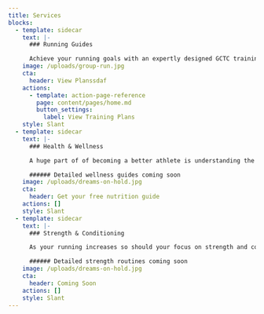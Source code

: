 ```yaml
---
title: Services
blocks:
  - template: sidecar
    text: |-
      ### Running Guides

      Achieve your running goals with an expertly designed GCTC training plan. Running programs range from fundamental to highly individualized, and offer a realistic balance between flexibility and structure. Gain insight to world class coaching techniques and stay motivated on the path to success.
    image: /uploads/group-run.jpg
    cta:
      header: View Planssdaf
    actions:
      - template: action-page-reference
        page: content/pages/home.md
        button_settings:
          label: View Training Plans
    style: Slant
  - template: sidecar
    text: |-
      ### Health & Wellness

      A huge part of of becoming a better athlete is understanding the role of health & wellness. GCTC believes in a holistic approach to training, providing insight on both nutrition and mindfullness. Gain access to easy recipes enjoyed by world class athletes, as well as helpful tools for meditation.

      ###### Detailed wellness guides coming soon
    image: /uploads/dreams-on-hold.jpg
    cta:
      header: Get your free nutrition guide
    actions: []
    style: Slant
  - template: sidecar
    text: |-
      ### Strength & Conditioning

      As your running increases so should your focus on strength and conditioning. Speed drills, muscle activation, and lifting weights all play a key role in allowing our bodies to absorb the mileage and stay injury free. GCTC training plans provide access to strength programs for both beginners and the advanced.

      ###### Detailed strength routines coming soon
    image: /uploads/dreams-on-hold.jpg
    cta:
      header: Coming Soon
    actions: []
    style: Slant
---
```

